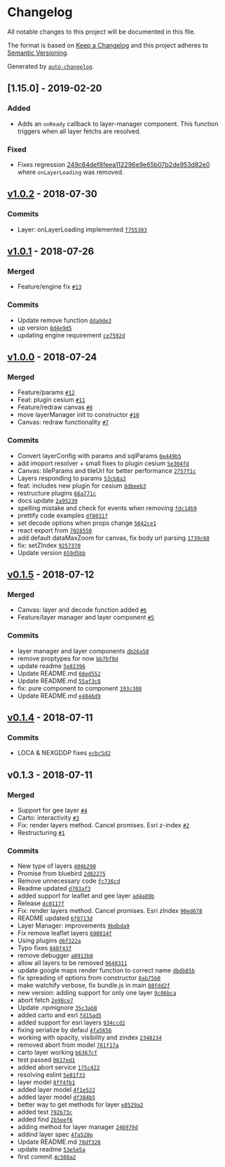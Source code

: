 # Changelog

All notable changes to this project will be documented in this file.

The format is based on [Keep a Changelog](http://keepachangelog.com/en/1.0.0/)
and this project adheres to [Semantic Versioning](http://semver.org/spec/v2.0.0.html).

Generated by [`auto-changelog`](https://github.com/CookPete/auto-changelog).

## [1.15.0] - 2019-02-20
### Added
- Adds an `onReady` callback to layer-manager component. This function triggers when all layer fetchs are resolved.
### Fixed
 - Fixes regression [249c64def8feea112296e9e65b07b2de953d82e0](https://github.com/Vizzuality/layer-manager/commit/249c64def8feea112296e9e65b07b2de953d82e0)
	where `onLayerLoading` was removed.

## [v1.0.2](https://github.com/Vizzuality/layer-manager/compare/v1.0.1...v1.0.2) - 2018-07-30

### Commits

- Layer: onLayerLoading implemented [`f755303`](https://github.com/Vizzuality/layer-manager/commit/f7553038ec0e0e21ba93482a9566772a343716f1)

## [v1.0.1](https://github.com/Vizzuality/layer-manager/compare/v1.0.0...v1.0.1) - 2018-07-26

### Merged

- Feature/engine fix [`#13`](https://github.com/Vizzuality/layer-manager/pull/13)

### Commits

- Update remove function [`dda9de3`](https://github.com/Vizzuality/layer-manager/commit/dda9de3b8e8f0f1b0fe50dd250a2f4031d107529)
- up version [`8d4e9d5`](https://github.com/Vizzuality/layer-manager/commit/8d4e9d5d200dc5b7962d47e66d9bd7d4c3dc87bc)
- updating engine requirement [`ce7592d`](https://github.com/Vizzuality/layer-manager/commit/ce7592d291bce81f9a8d38e0dbc9fa41a3b49d33)

## [v1.0.0](https://github.com/Vizzuality/layer-manager/compare/v0.1.5...v1.0.0) - 2018-07-24

### Merged

- Feature/params [`#12`](https://github.com/Vizzuality/layer-manager/pull/12)
- Feat: plugin cesium [`#11`](https://github.com/Vizzuality/layer-manager/pull/11)
- Feature/redraw canvas [`#8`](https://github.com/Vizzuality/layer-manager/pull/8)
- move layerManager init to constructor [`#10`](https://github.com/Vizzuality/layer-manager/pull/10)
- Canvas: redraw functionality [`#7`](https://github.com/Vizzuality/layer-manager/pull/7)

### Commits

- Convert layerConfig with params and sqlParams [`0e449b5`](https://github.com/Vizzuality/layer-manager/commit/0e449b5055a617b1fc72f27e604055d3c4a8f072)
- add imoport resolver + small fixes to plugin cesium [`5e304fd`](https://github.com/Vizzuality/layer-manager/commit/5e304fd5817a6f9ebfb21ce39416fc6af04d0136)
- Canvas: tileParams and tileUrl for better performance [`2757f1c`](https://github.com/Vizzuality/layer-manager/commit/2757f1ca3c4581dffe87cef258ef33a410e0888b)
- Layers responding to params [`53cb8a3`](https://github.com/Vizzuality/layer-manager/commit/53cb8a32e5786c3d1e83ad589ea22984ce7317e5)
- feat: includes new plugin for cesium [`8dbeeb3`](https://github.com/Vizzuality/layer-manager/commit/8dbeeb33182c87cdffff444d055808a2ba328a29)
- restructure plugins [`66a771c`](https://github.com/Vizzuality/layer-manager/commit/66a771c036efd2c671dd2f4374fafde562bd1b1d)
- docs update [`2a95239`](https://github.com/Vizzuality/layer-manager/commit/2a952391b1766109f47776e2eb99a7655e5e129c)
- spelling mistake and check for events when removing [`fdc1db9`](https://github.com/Vizzuality/layer-manager/commit/fdc1db9ec43a86ebdc314232f0a3d0475130393c)
- prettify code examples [`df8031f`](https://github.com/Vizzuality/layer-manager/commit/df8031f48dece90e315a130c02c50d120d6bdd59)
- set decode options when props change [`5042ce1`](https://github.com/Vizzuality/layer-manager/commit/5042ce15513f9b656ff7005e030ebe7960e30eef)
- react export from [`7028550`](https://github.com/Vizzuality/layer-manager/commit/70285505df657a0038d53e0d1617db04e789606f)
- add default dataMaxZoom for canvas, fix body url parsing [`1739c60`](https://github.com/Vizzuality/layer-manager/commit/1739c6002099f12566c88fdf694d14196136c52d)
- fix: setZIndex [`9257370`](https://github.com/Vizzuality/layer-manager/commit/925737093f96c4f37d3c42f51db07bcbdcedff73)
- Update version [`659d5bb`](https://github.com/Vizzuality/layer-manager/commit/659d5bb16e1575b067c0bdf2a8be0e9e0a58051c)

## [v0.1.5](https://github.com/Vizzuality/layer-manager/compare/v0.1.4...v0.1.5) - 2018-07-12

### Merged

- Canvas: layer and decode function added [`#6`](https://github.com/Vizzuality/layer-manager/pull/6)
- Feature/layer manager and layer component [`#5`](https://github.com/Vizzuality/layer-manager/pull/5)

### Commits

- layer manager and layer components [`db26a58`](https://github.com/Vizzuality/layer-manager/commit/db26a582fd90f83722473474fc999993d4897f61)
- remove proptypes for now [`bb7bf8d`](https://github.com/Vizzuality/layer-manager/commit/bb7bf8da245cd0040ac7d68392ae61d608d040f5)
- update readme [`5e82396`](https://github.com/Vizzuality/layer-manager/commit/5e8239689b25565f0c8d45e0b48131cd99850d71)
- Update README.md [`68ed552`](https://github.com/Vizzuality/layer-manager/commit/68ed552e117a4fe5658600b6fafd491011cae704)
- Update README.md [`55af3c8`](https://github.com/Vizzuality/layer-manager/commit/55af3c81aa9d8223f02a7eeadf63a7ca3e062a71)
- fix: pure component to component [`193c308`](https://github.com/Vizzuality/layer-manager/commit/193c30880e55b7f68e71df6b43ff882fe5c50e96)
- Update README.md [`e4846d9`](https://github.com/Vizzuality/layer-manager/commit/e4846d9333ac57ef7b30aa18435dbd588f7e089b)

## [v0.1.4](https://github.com/Vizzuality/layer-manager/compare/v0.1.3...v0.1.4) - 2018-07-11

### Commits

- LOCA & NEXGDDP fixes [`ecbc5d2`](https://github.com/Vizzuality/layer-manager/commit/ecbc5d2cd996a1cfe180f95dfbae102cf008a235)

## v0.1.3 - 2018-07-11

### Merged

- Support for gee layer [`#4`](https://github.com/Vizzuality/layer-manager/pull/4)
- Carto: interactivity [`#3`](https://github.com/Vizzuality/layer-manager/pull/3)
- Fix: render layers method. Cancel promises. Esri z-index [`#2`](https://github.com/Vizzuality/layer-manager/pull/2)
- Restructuring [`#1`](https://github.com/Vizzuality/layer-manager/pull/1)

### Commits

- New type of layers [`404b290`](https://github.com/Vizzuality/layer-manager/commit/404b2909d70feac30b6564754f0f0b90c6f41aa9)
- Promise from bluebird [`2d02275`](https://github.com/Vizzuality/layer-manager/commit/2d0227589740adffa7bd0556e6b9acc66e9784b2)
- Remove unnecessary code [`fc736cd`](https://github.com/Vizzuality/layer-manager/commit/fc736cdff1a9f2b61d2ce095e65586db08e5d9a5)
- Readme updated [`d703af3`](https://github.com/Vizzuality/layer-manager/commit/d703af32fe725a7317bc549629fd0917a386476b)
- added support for leaflet and gee layer [`ad4a89b`](https://github.com/Vizzuality/layer-manager/commit/ad4a89b211d89cf80858fad43b0864ba48d9f841)
- Release [`dc0117f`](https://github.com/Vizzuality/layer-manager/commit/dc0117f89921149b0a5a2c10b1cde15810b7d9a4)
- Fix: render layers method. Cancel promises. Esri zIndex [`90ed678`](https://github.com/Vizzuality/layer-manager/commit/90ed6782b16e4595e431390dd90033536d50788c)
- README updated [`6f8713d`](https://github.com/Vizzuality/layer-manager/commit/6f8713d5d57f3237ec17cb455546ff38eebf77cf)
- Layer Manager: improvements [`9bdbda9`](https://github.com/Vizzuality/layer-manager/commit/9bdbda9d74550382850d8c330b1883f16bcea322)
- Fix remove leaflet layers [`690814f`](https://github.com/Vizzuality/layer-manager/commit/690814fd739a61ce28292a943d3417c67cd78ebe)
- Using plugins [`d6f322a`](https://github.com/Vizzuality/layer-manager/commit/d6f322a9d1b6722fb0ab43c380cbc5773db43c7c)
- Typo fixes [`848f437`](https://github.com/Vizzuality/layer-manager/commit/848f437301cee20e65b92dce57f91abe665128fb)
- remove debugger [`a8913b8`](https://github.com/Vizzuality/layer-manager/commit/a8913b854645164ec70c7bc9e0f62a211dd25dfe)
- allow all layers to be removed [`9648311`](https://github.com/Vizzuality/layer-manager/commit/9648311924fb17be7ac6c6cd6ce859b9cb7caa50)
- update google maps render function to correct name [`dbdb85b`](https://github.com/Vizzuality/layer-manager/commit/dbdb85b1f05f1376e8f9adadaa4412d3adb82aeb)
- fix spreading of options from constructor [`8ab75b0`](https://github.com/Vizzuality/layer-manager/commit/8ab75b09e8fcbf78f1f8a7e87f27d4b1627b1674)
- make watchify verbose, fix bundle.js in main [`88fdd2f`](https://github.com/Vizzuality/layer-manager/commit/88fdd2f1bcfa0e12d6ce9d230d80f25fc3de7615)
- new version: adding support for only one layer [`9c06bca`](https://github.com/Vizzuality/layer-manager/commit/9c06bca1f727eb55dd7f87eec5bd261b0b5c0083)
- abort fetch [`2e98ce7`](https://github.com/Vizzuality/layer-manager/commit/2e98ce75d1d3874160b7273bc3eb7f289a9f8448)
- Update .npmignore [`35c3ab8`](https://github.com/Vizzuality/layer-manager/commit/35c3ab8d446bb198f47c7fda5d35f7da73bfe0dc)
- added carto and esri [`fd15ad5`](https://github.com/Vizzuality/layer-manager/commit/fd15ad5030df049bff01d3c3e1d48e334785df72)
- added support for esri layers [`934ccd2`](https://github.com/Vizzuality/layer-manager/commit/934ccd240d4d97c1f92e2747711da7a2fa60d72d)
- fixing serialize by defaul [`4fa5656`](https://github.com/Vizzuality/layer-manager/commit/4fa5656e9450c2af86ba438a68757ace24aba2fa)
- working with opacity, visibility and zindex [`2348234`](https://github.com/Vizzuality/layer-manager/commit/2348234799ffea168d461857f26a2e8586217720)
- removed abort from model [`761f17a`](https://github.com/Vizzuality/layer-manager/commit/761f17a2e2e37995168a8a13f89e2a7c44f87f0e)
- carto layer working [`b6367cf`](https://github.com/Vizzuality/layer-manager/commit/b6367cf7a54d9a1d902ac65fb87b68bf26a697e5)
- test passed [`0617ed1`](https://github.com/Vizzuality/layer-manager/commit/0617ed180d2696adbf7c8aaa14abb4cf5e8e5d8c)
- added abort service [`175c422`](https://github.com/Vizzuality/layer-manager/commit/175c4221efad758aa7f2df7147823c834d2ac52e)
- resolving eslint [`5e81f33`](https://github.com/Vizzuality/layer-manager/commit/5e81f33f9ab20216be06e721f5047a032314838a)
- layer model [`8ff4fb1`](https://github.com/Vizzuality/layer-manager/commit/8ff4fb1b5c4e3007e3e020807c3ebee92c2758df)
- added layer model [`4f1e522`](https://github.com/Vizzuality/layer-manager/commit/4f1e52238cc6cd320c47ab20ce81b9941cb11ca8)
- added layer model [`df384b5`](https://github.com/Vizzuality/layer-manager/commit/df384b5e0b350e0570207e9f665f48385f0dc6bb)
- better way to get methods for layer [`e8529a2`](https://github.com/Vizzuality/layer-manager/commit/e8529a20e59d8a5f13a1cdceab531988d44f00b8)
- added test [`792b73c`](https://github.com/Vizzuality/layer-manager/commit/792b73c7a679ba978b311fb09f32445b288b31a0)
- added find [`2b5eef6`](https://github.com/Vizzuality/layer-manager/commit/2b5eef6312f8a0089efa72964bb5e7e5f77f37c7)
- adding method for layer manager [`246979d`](https://github.com/Vizzuality/layer-manager/commit/246979d5f45377b40d51d4ed7690a5aa4cb26d96)
- addind layer spec [`4fa528e`](https://github.com/Vizzuality/layer-manager/commit/4fa528e6d303d8f197db9da1378aca04103da34d)
- Update README.md [`78df326`](https://github.com/Vizzuality/layer-manager/commit/78df326faf23725bbb08137ec52c1620cfffda6a)
- update readme [`53e5e5a`](https://github.com/Vizzuality/layer-manager/commit/53e5e5a1389539b1518e9fbc101d7aa81cf9ea80)
- first commit [`4c508a2`](https://github.com/Vizzuality/layer-manager/commit/4c508a2c26599d40e4a2bed1044857a1c8ca4e30)
